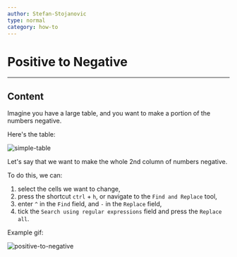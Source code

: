```yaml
---
author: Stefan-Stojanovic
type: normal
category: how-to
---
```


# Positive to Negative


---

## Content

Imagine you have a large table, and you want to make a portion of the numbers negative.

Here's the table:

![simple-table](https://img.enkipro.com/c9510da2fb937ddd1256fedc0107cbea.png)

Let's say that we want to make the whole 2nd column of numbers negative.

To do this, we can:

1. select the cells we want to change, 
2. press the shortcut `ctrl` + `h`, or navigate to the `Find and Replace` tool, 
3. enter `^` in the `Find` field, and `-` in the `Replace` field, 
4. tick the `Search using regular expressions` field and press the `Replace all`.

Example gif:

![positive-to-negative](https://img.enkipro.com/1ceb17023d06850b1e71cf34abe3fac7.gif)
 
